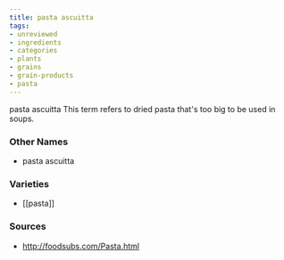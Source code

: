 ```yaml
---
title: pasta ascuitta
tags:
- unreviewed
- ingredients
- categories
- plants
- grains
- grain-products
- pasta
---
```

pasta ascuitta This term refers to dried pasta that's too big to be used in soups.

### Other Names

* pasta ascuitta

### Varieties

* [[pasta]]

### Sources
* http://foodsubs.com/Pasta.html
